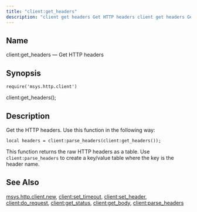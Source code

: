 ```yaml
---
title: "client:get_headers"
description: "client get headers Get HTTP headers client get headers Get the HTTP headers Use this function in the following way This function returns the raw HTTP headers as a table Use client parse headers to create a key value table where the key is the header name msys http client..."
---
```


<a name="lua.ref.client_get_headers"></a> 
## Name

client:get_headers — Get HTTP headers

<a name="idp15197184"></a> 
## Synopsis

`require('msys.http.client')`

client:get_headers();

<a name="idp15199728"></a> 
## Description

Get the HTTP headers. Use this function in the following way:

`local headers = client:parse_headers(client:get_headers());`

This function returns the raw HTTP headers as a table. Use `client:parse_headers` to create a key/value table where the key is the header name.

<a name="idp15202912"></a> 
## See Also

[msys.http.client.new](/momentum/4/lua/ref-msys-http-client-new), [client:set_timeout](/momentum/4/lua/ref-client-set-timeout), [client:set_header](/momentum/4/lua/ref-client-set-header), [client:do_request](/momentum/4/lua/ref-client-do-request), [client:get_status](/momentum/4/lua/ref-client-get-status), [client:get_body](/momentum/4/lua/ref-client-get-body), [client:parse_headers](/momentum/4/lua/ref-client-parse-headers)